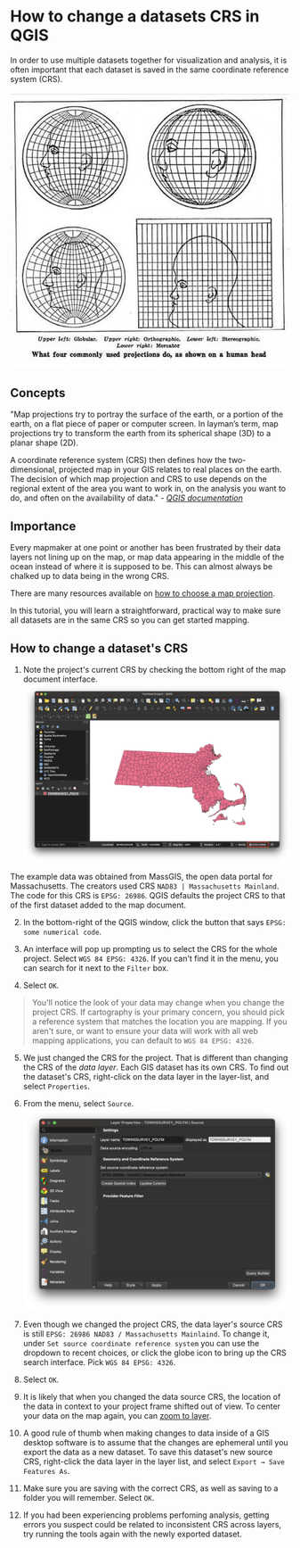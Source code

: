 # How to change a datasets CRS in QGIS

In order to use multiple datasets together for visualization and analysis, it is often important that each dataset is saved in the same coordinate reference system (CRS).

![Image of four human heads stretched in funny ways to mimic what commonly used projections do to flatten a round globe onto a flat surface](media/2.jpeg)

## Concepts

"Map projections try to portray the surface of the earth, or a portion of the earth, on a flat piece of paper or computer screen. In layman’s term, map projections try to transform the earth from its spherical shape (3D) to a planar shape (2D).

A coordinate reference system (CRS) then defines how the two-dimensional, projected map in your GIS relates to real places on the earth. The decision of which map projection and CRS to use depends on the regional extent of the area you want to work in, on the analysis you want to do, and often on the availability of data." - *[QGIS documentation](https://docs.qgis.org/3.16/en/docs/gentle_gis_introduction/coordinate_reference_systems.html)*


## Importance

Every mapmaker at one point or another has been frustrated by their data layers not lining up on the map, or map data appearing in the middle of the ocean instead of where it is supposed to be. This can almost always be chalked up to data being in the wrong CRS.

There are many resources available on [how to choose a map projection](http://www.geo.hunter.cuny.edu/~jochen/gtech201/lectures/lec6concepts/map%20coordinate%20systems/how%20to%20choose%20a%20projection.htm#:~:text=When%20you%20choose%20a%20projection,area%E2%80%94to%20achieve%20that%20purpose.).

In this tutorial, you will learn a straightforward, practical way to make sure all datasets are in the same CRS so you can get started mapping.

## How to change a dataset's CRS

1. Note the project's current CRS by checking the bottom right of the map document interface.
![Screenshot highlighting the project CRS in the bottom right of the map document in QGIS](media/1.png)

The example data was obtained from MassGIS, the open data portal for Massachusetts. The creators used CRS `NAD83 | Massachusetts Mainland`. The code for this CRS is `EPSG: 26986`. QGIS defaults the project CRS to that of the first dataset added to the map document.

2. In the bottom-right of the QGIS window, click the button that says `EPSG: some numerical code`.

3. An interface will pop up prompting us to select the CRS for the whole project. Select `WGS 84 EPSG: 4326`. If you can't find it in the menu, you can search for it next to the `Filter` box.

4. Select `OK`.
> You'll notice the look of your data may change when you change the project CRS. If cartography is your primary concern, you should pick a reference system that matches the location you are mapping. If you aren't sure, or want to ensure your data will work with all web mapping applications, you can default to `WGS 84 EPSG: 4326`.


5. We just changed the CRS for the project. That is different than changing the CRS of the *data layer*. Each GIS dataset has its own CRS. To find out the dataset's CRS, right-click on the data layer in the layer-list, and select `Properties`.

6. From the menu, select `Source`.
![Screenshot of the layer's source properties in QGIS](media/3.png)

7. Even though we changed the project CRS, the data layer's source CRS is still `EPSG: 26986 NAD83 / Massachusetts Mainlaind`. To change it, under `Set source coordinate reference system` you can use the dropdown to recent choices, or click the globe icon to bring up the CRS search interface. Pick `WGS 84 EPSG: 4326`.

8. Select `OK`.

9. It is likely that when you changed the data source CRS, the location of the data in context to your project frame shifted out of view. To center your data on the map again, you can [zoom to layer](https://harvardmapcollection.github.io/tutorials/qgis/zoom-to-layer).

10. A good rule of thumb when making changes to data inside of a GIS desktop software is to assume that the changes are ephemeral until you export the data as a new dataset. To save this dataset's new source CRS, right-click the data layer in the layer list, and select `Export → Save Features As`. 

11. Make sure you are saving with the correct CRS, as well as saving to a folder you will remember. Select `OK`. 

12. If you had been experiencing problems perfoming analysis, getting errors you suspect could be related to inconsistent CRS across layers, try running the tools again with the newly exported dataset. 